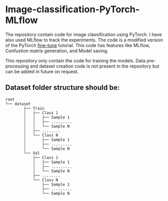 # Image-classification-PyTorch-MLflow

The repository contain code for image classification using PyTorch. I have also used MLflow to track the experiments. The code is a modified version of the PyTorch [fine-tune](https://pytorch.org/tutorials/beginner/finetuning_torchvision_models_tutorial.html) tutorial.
This code has features like MLflow, Confustion matrix generation, and Model saving.

This repository only contain the code for training the models. Data pre-processing and dataset creation code is not present in the repository but can be added in future on request. 

## Dataset folder structure should be:
```
root
└── dataset
        ├── Train
        │   ├── Class 1
        │   │   ├── Sample 1
        │   │   ├── .........
        │   │   └── Sample N
        │   ├── ........
        │   └── Class N
        │       ├── Sample 1
        │       ├── .........
        │       └── Sample N
        └── Val
            ├── Class 1
            │   ├── Sample 1
            │   ├── .........
            │   └── Sample N
            ├── ........
            └── Class N
                ├── Sample 1
                ├── .........
                └── Sample N
```


